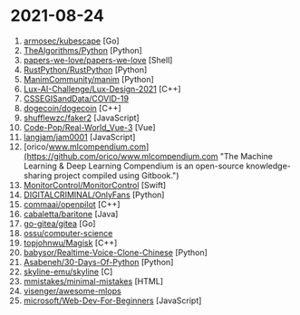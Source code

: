 # 2021-08-24

1. [armosec/kubescape](https://github.com/armosec/kubescape "kubescape is the first tool for testing if Kubernetes is deployed securely as defined in Kubernetes Hardening Guidance by to NSA and CISA (https://www.nsa.gov/News-Features/Feature-Stories/Article-View/Article/2716980/nsa-cisa-release-kubernetes-hardening-guidance/)") [Go]
2. [TheAlgorithms/Python](https://github.com/TheAlgorithms/Python "All Algorithms implemented in Python") [Python]
3. [papers-we-love/papers-we-love](https://github.com/papers-we-love/papers-we-love "Papers from the computer science community to read and discuss.") [Shell]
4. [RustPython/RustPython](https://github.com/RustPython/RustPython "A Python Interpreter written in Rust") [Python]
5. [ManimCommunity/manim](https://github.com/ManimCommunity/manim "A community-maintained Python framework for creating mathematical animations.") [Python]
6. [Lux-AI-Challenge/Lux-Design-2021](https://github.com/Lux-AI-Challenge/Lux-Design-2021 "Home to the design and engine of the Lux AI Challenge Season 1") [C++]
7. [CSSEGISandData/COVID-19](https://github.com/CSSEGISandData/COVID-19 "Novel Coronavirus (COVID-19) Cases, provided by JHU CSSE") 
8. [dogecoin/dogecoin](https://github.com/dogecoin/dogecoin "very currency") [C++]
9. [shufflewzc/faker2](https://github.com/shufflewzc/faker2 "不知名大佬备份") [JavaScript]
10. [Code-Pop/Real-World_Vue-3](https://github.com/Code-Pop/Real-World_Vue-3 "Example app for Vue Mastery's Real World Vue 3 course") [Vue]
11. [langjam/jam0001](https://github.com/langjam/jam0001 "") [JavaScript]
12. [orico/www.mlcompendium.com](https://github.com/orico/www.mlcompendium.com "The Machine Learning & Deep Learning Compendium is an open-source knowledge-sharing project compiled using Gitbook.") 
13. [MonitorControl/MonitorControl](https://github.com/MonitorControl/MonitorControl "🖥 Control your external monitor brightness & volume on your Mac") [Swift]
14. [DIGITALCRIMINAL/OnlyFans](https://github.com/DIGITALCRIMINAL/OnlyFans "Scrape all the media from an OnlyFans account - Updated regularly") [Python]
15. [commaai/openpilot](https://github.com/commaai/openpilot "openpilot is an open source driver assistance system. openpilot performs the functions of Automated Lane Centering and Adaptive Cruise Control for over 100 supported car makes and models.") [C++]
16. [cabaletta/baritone](https://github.com/cabaletta/baritone "google maps for block game") [Java]
17. [go-gitea/gitea](https://github.com/go-gitea/gitea "Git with a cup of tea, painless self-hosted git service") [Go]
18. [ossu/computer-science](https://github.com/ossu/computer-science "🎓 Path to a free self-taught education in Computer Science!") 
19. [topjohnwu/Magisk](https://github.com/topjohnwu/Magisk "The Magic Mask for Android") [C++]
20. [babysor/Realtime-Voice-Clone-Chinese](https://github.com/babysor/Realtime-Voice-Clone-Chinese "🚀AI拟声: 5秒内克隆您的声音并生成任意语音内容 Clone a voice in 5 seconds to generate arbitrary speech in real-time") [Python]
21. [Asabeneh/30-Days-Of-Python](https://github.com/Asabeneh/30-Days-Of-Python "30 days of Python programming challenge is a step-by-step guide to learn the Python programming language in 30 days. This challenge may take more than100 days, follow your own pace.") [Python]
22. [skyline-emu/skyline](https://github.com/skyline-emu/skyline "Run Nintendo Switch homebrew & games on your Android device!") [C]
23. [mmistakes/minimal-mistakes](https://github.com/mmistakes/minimal-mistakes "📐 Jekyll theme for building a personal site, blog, project documentation, or portfolio.") [HTML]
24. [visenger/awesome-mlops](https://github.com/visenger/awesome-mlops "A curated list of references for MLOps") 
25. [microsoft/Web-Dev-For-Beginners](https://github.com/microsoft/Web-Dev-For-Beginners "24 Lessons, 12 Weeks, Get Started as a Web Developer") [JavaScript]
